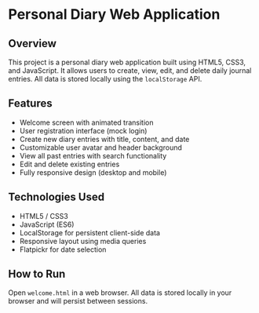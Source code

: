 # Personal Diary Web Application

## Overview

This project is a personal diary web application built using HTML5, CSS3, and JavaScript. It allows users to create, view, edit, and delete daily journal entries. All data is stored locally using the `localStorage` API.

## Features

- Welcome screen with animated transition
- User registration interface (mock login)
- Create new diary entries with title, content, and date
- Customizable user avatar and header background
- View all past entries with search functionality
- Edit and delete existing entries
- Fully responsive design (desktop and mobile)

## Technologies Used

- HTML5 / CSS3
- JavaScript (ES6)
- LocalStorage for persistent client-side data
- Responsive layout using media queries
- Flatpickr for date selection

## How to Run

Open `welcome.html` in a web browser. All data is stored locally in your browser and will persist between sessions.
